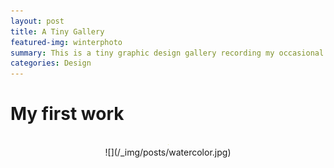 ```yaml
---
layout: post
title: A Tiny Gallery
featured-img: winterphoto
summary: This is a tiny graphic design gallery recording my occasional inspiration
categories: Design
---
```

# My first work
<div align=center>
	<img src="/_img/posts/watercolor.jpg" width="0.9">
</div>

 <div align="center">![](/_img/posts/watercolor.jpg)</div>


